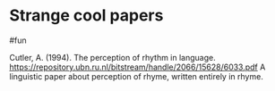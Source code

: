 # Strange cool papers

#fun


Cutler, A. (1994). The perception of rhythm in language.
https://repository.ubn.ru.nl/bitstream/handle/2066/15628/6033.pdf
A linguistic paper about perception of rhyme, written entirely in rhyme.